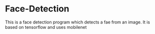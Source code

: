 # Face-Detection
This is a face detection program which detects a fae from an image. It is based on tensorflow and uses mobilenet

